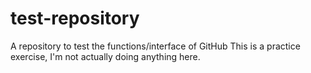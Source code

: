 # test-repository
A repository to test the functions/interface of GitHub
This is a practice exercise, I'm not actually doing anything here.
